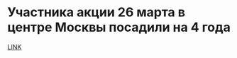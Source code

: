 # Участника акции 26 марта в центре Москвы посадили на 4 года



[LINK](https://varlamov.ru/2506682.html)